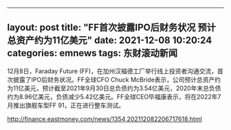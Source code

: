 
---
layout: post
title: "FF首次披露IPO后财务状况 预计总资产约为11亿美元"
date: 2021-12-08 10:20:24
categories: emnews
tags: 东财滚动新闻
---

12月8日，Faraday Future (FF)，在加州汉福德工厂举行线上投资者沟通交流，首次披露了IPO后财务状况。FF全球CFO Chuck McBride表示，公司预计总资产约为11亿美元，预计截至2021年9月30日总负债约为3.54亿美元，2020年末总负债约为8.96亿美元，负债减少5.42亿美元。FF全球CEO毕福康表示，将在2022年7月推出旗舰车型FF 91，正在进行整车测试。

<http://finance.eastmoney.com/news/1354,202112082206717618.html>